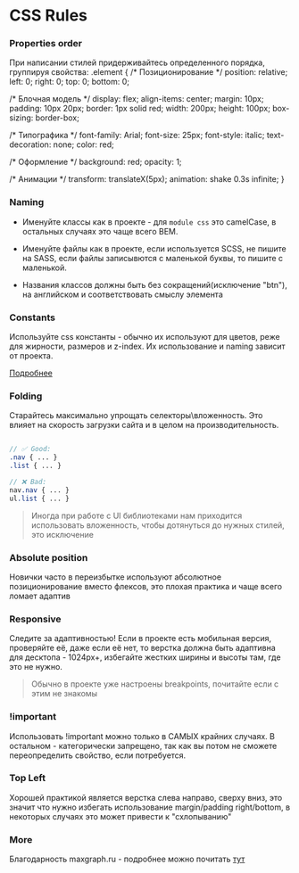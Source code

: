 # CSS Rules

### Properties order

При написании стилей придерживайтесь определенного порядка, группируя свойства:
.element {
  /* Позиционирование */
  position: relative;
  left: 0;
  right: 0;
  top: 0;
  bottom: 0;

  /* Блочная модель */
  display: flex;
  align-items: center;
  margin: 10px;
  padding: 10px 20px;
  border: 1px solid red;
  width: 200px;
  height: 100px;
  box-sizing: border-box;

  /* Типографика */
  font-family: Arial;
  font-size: 25px;
  font-style: italic;
  text-decoration: none;
  color: red;

  /* Оформление */
  background: red;
  opacity: 1;

  /* Анимации */
  transform: translateX(5px);
  animation: shake 0.3s infinite;
}

### Naming

- Именуйте классы как в проекте -  для `module css` это camelCase, в остальных случаях это чаще всего BEM.

- Именуйте файлы как в проекте, если используется SCSS, не пишите на SASS, если файлы записывются с маленькой буквы, то пишите с маленькой.

- Названия классов должны быть без сокращений(исключение "btn"), на английском и соответствовать смыслу элемента

### Constants

Используйте css константы - обычно их используют для цветов, реже для жирности, размеров и z-index.
Их использование и naming зависит от проекта.

[Подробнее](Constants.md)

### Folding

Старайтесь максимально упрощать селекторы\вложенность. Это влияет на скорость загрузки сайта и в целом на производительность.

```scss

// ✅ Good:
.nav { ... }
.list { ... }

// ❌ Bad:
nav.nav { ... }
ul.list { ... }

```

> Иногда при работе с UI библиотеками нам приходится использовать вложенность, 
> чтобы дотянуться до нужных стилей, это исключение

### Absolute position

Новички часто в переизбытке используют абсолютное позиционирование вместо флексов, это плохая практика и чаще всего ломает адаптив

### Responsive

Следите за адаптивностью! Если в проекте есть мобильная версия, проверяйте её, даже если её нет, то верстка должна быть адаптивна для десктопа - 1024px+, избегайте жестких ширины и высоты там, где это не нужно.

> Обычно в проекте уже настроены breakpoints, почитайте если с этим не знакомы

### !important

Использовать !important можно только в САМЫХ крайних случаях. В остальном - категорически запрещено, так как вы потом не сможете переопределить свойство, если потребуется.

### Top Left

Хорошей практикой является верстка слева направо, сверху вниз, это значит что нужно избегать использование margin/padding right/bottom, в некоторых случаях это может привести к "схлопыванию"

### More

Благодарность maxgraph.ru - подробнее можно почитать [тут](https://codeguide.maxgraph.ru/)
